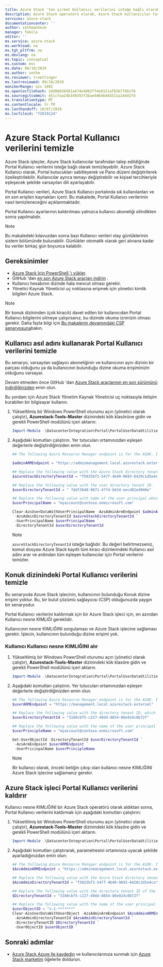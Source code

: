 ```yaml
---
title: Azure Stack 'tan şirket Kullanıcı verilerini isteğe bağlı olarak temizleyin. | Microsoft Docs
description: Azure Stack operatörü olarak, Azure Stack kullanıcılar tarafından istendiğinde Portal Kullanıcı verilerini nasıl temizleyeceğinizi öğrenin.
services: azure-stack
documentationcenter: ''
author: sethmanheim
manager: femila
editor: ''
ms.service: azure-stack
ms.workload: na
ms.tgt_pltfrm: na
ms.devlang: na
ms.topic: conceptual
ms.custom: mvc
ms.date: 09/10/2019
ms.author: sethm
ms.reviewer: troettinger
ms.lastreviewed: 09/10/2019
monikerRange: azs-1802
ms.openlocfilehash: 2dd88656491a474e4082ff4e8321af836776b1f0
ms.sourcegitcommit: 451cfaa24b349393f36ae9d646d4d311a14dd1fd
ms.translationtype: MT
ms.contentlocale: tr-TR
ms.lasthandoff: 10/07/2019
ms.locfileid: "72019124"
---
```

# <a name="clear-portal-user-data-from-azure-stack"></a>Azure Stack Portal Kullanıcı verilerini temizle

Azure Stack işleçler, Azure Stack kullanıcılar tarafından talep edildiğinde Portal Kullanıcı verilerini isteğe bağlı olarak temizleyebilir. Azure Stack Kullanıcı olarak, Portal kutucukları sabitleyerek ve Pano düzeni değiştirilerek özelleştirilebilir. Kullanıcılar ayrıca temayı değiştirebilir ve kişisel tercihleriyle eşleşecek şekilde varsayılan dili ayarlayabilir. 

Portal Kullanıcı verileri, Azure Stack Kullanıcı portalında sık kullanılanları ve en son erişilen kaynakları içerir. Bu makalede, Portal Kullanıcı verilerinin nasıl temizleneceğini açıklanmaktadır.

Portal Kullanıcı ayarlarının kaldırılması yalnızca kullanıcı aboneliği silindikten sonra yapılmalıdır.

> [!NOTE]
> Bu makaledeki kılavuzdan sonra bazı Kullanıcı verileri olay günlüklerinin sistem bölümünde bulunabilir. Günlükler otomatik olarak geri alınana kadar bu veriler birkaç gün boyunca kalabilir.

## <a name="requirements"></a>Gereksinimler

- [Azure Stack Için PowerShell 'ı yükler](azure-stack-powershell-install.md).
- GitHub 'dan [en son Azure Stack araçları indirin](azure-stack-powershell-download.md) .
- Kullanıcı hesabının dizinde hala mevcut olması gerekir.
- Yönetici Kaynak Yöneticisi uç noktasına erişmek için yönetici kimlik bilgileri Azure Stack.

> [!NOTE]
> Bir konuk dizininden (çok kiracılı) davet edilen bir kullanıcıdan Portal Kullanıcı bilgilerini silmeye çalışırsanız, bu dizinde okuma izninizin olması gerekir. Daha fazla bilgi için [Bu makalenin devamındaki CSP senaryosuna](#clear-portal-user-data-in-guest-directory)bakın.

## <a name="clear-portal-user-data-using-a-user-principal-name"></a>Kullanıcı asıl adını kullanarak Portal Kullanıcı verilerini temizle

Bu senaryo, varsayılan sağlayıcı aboneliğinin ve kullanıcının aynı dizinin bir parçası olduğunu ya da kullanıcının bulunduğu dizine okuma erişiminizin olduğunu varsayar.

Devam etmeden önce GitHub 'dan [Azure Stack araçlarının en son sürümünü indirdiğinizden](azure-stack-powershell-download.md) emin olun.

Bu yordam için Azure Stack Yönetim Kaynak Yöneticisi uç noktasıyla iletişim kurabilen bir bilgisayar kullanın.

1. Yükseltilmiş bir Windows PowerShell oturumu açın (yönetici olarak çalıştır), **Azurestack-Tools-Master** dizinindeki kök klasörüne gidin ve gerekli PowerShell modülünü içeri aktarın:

   ```powershell
   Import-Module .\DatacenterIntegration\Portal\PortalUserDataUtilities.psm1
   ```

2. Aşağıdaki komutları çalıştırın. Yer tutucuları ortamınızdan eşleşen değerlerle değiştirdiğinizden emin olun.

   ```powershell
   ## The following Azure Resource Manager endpoint is for the ASDK. If you are in a multinode environment, contact your operator or service provider to get the endpoint.

   $adminARMEndpoint = "https://adminmanagement.local.azurestack.external"

   ## Replace the following value with the Azure Stack directory tenant ID.
   $azureStackDirectoryTenantId = "f5025bf2-547f-4b49-9693-6420c1d5e4ca"

   ## Replace the following value with the user directory tenant ID.
   $userDirectoryTenantId = " 7ddf3648-9671-47fd-b63d-eecd82ed040e"

   ## Replace the following value with name of the user principal whose portal user data is to be cleared.
   $userPrincipalName = "myaccount@contoso.onmicrosoft.com"

   Clear-AzsUserDataWithUserPrincipalName -AzsAdminArmEndpoint $adminARMEndpoint `
    -AzsAdminDirectoryTenantId $azureStackDirectoryTenantId `
    -UserPrincipalName $userPrincipalName `
    -DirectoryTenantId $userDirectoryTenantId
   ```

   > [!NOTE]
   > `azureStackDirectoryTenantId` isteğe bağlıdır. Bu değeri belirtmezseniz, komut dosyası Azure Stack kayıtlı tüm kiracı dizinlerindeki Kullanıcı asıl adını arar ve ardından tüm eşleşen kullanıcılar için Portal verilerini temizler.

## <a name="clear-portal-user-data-in-guest-directory"></a>Konuk dizinindeki Portal Kullanıcı verilerini temizle

Bu senaryoda Azure Stack işlecinin, kullanıcının bulunduğu Konuk dizine erişimi yoktur. Bu, bir bulut çözümü sağlayıcısı (CSP) olduğunuzda yaygın bir senaryodur.

Portal Kullanıcı verilerini kaldırmak için bir Azure Stack işleci için, en azından Kullanıcı nesne KIMLIĞI gereklidir.

Kullanıcının nesne KIMLIĞINI sorgulaması ve Azure Stack işlecine sağlaması gerekir. İşlecin, kullanıcının bulunduğu dizine erişimi yok.

### <a name="user-retrieves-the-user-object-id"></a>Kullanıcı Kullanıcı nesne KIMLIĞINI alır

1. Yükseltilmiş bir Windows PowerShell oturumu açın (yönetici olarak çalıştır), **Azurestack-Tools-Master** dizinindeki kök klasöre gidin ve gerekli PowerShell modülünü içeri aktarın.

   ```powershell
   Import-Module .\DatacenterIntegration\Portal\PortalUserDataUtilities.psm1
   ```

2. Aşağıdaki komutları çalıştırın. Yer tutucuları ortamınızdan eşleşen değerlerle değiştirdiğinizden emin olun.

   ```powershell
   ## The following Azure Resource Manager endpoint is for the ASDK. If you are in a multinode environment, contact your operator or service provider to get the endpoint.
   $userARMEndpoint = "https://management.local.azurestack.external"

   ## Replace the following value with the directory tenant ID, which contains the user account.
   $userDirectoryTenantId = "3160cbf5-c227-49dd-8654-86e924c0b72f"

   ## Replace the following value with the name of the user principal whose portal user data is to be cleared.
   $userPrincipleName = "myaccount@contoso.onmicrosoft.com"

   Get-UserObjectId -DirectoryTenantId $userDirectoryTenantId `
    -AzsArmEndpoint $userARMEndpoint `
    -UserPricinpalName $userPrincipleName
   ```

   > [!NOTE]
   > Bir kullanıcı olarak, önceki betiğin çıkışı olan kullanıcı nesne KIMLIĞINI Azure Stack işlecine sağlamanız gerekir.

## <a name="azure-stack-operator-removes-the-portal-user-data"></a>Azure Stack işleci Portal Kullanıcı verilerini kaldırır

Kullanıcı nesne KIMLIĞINI bir Azure Stack operatörü olarak aldıktan sonra, Portal Kullanıcı verilerini kaldırmak için aşağıdaki komutları çalıştırın:

1. Yükseltilmiş bir Windows PowerShell oturumu açın (yönetici olarak çalıştır), **Azurestack-Tools-Master** dizinindeki kök klasöre gidin ve gerekli PowerShell modülünü içeri aktarın.

   ```powershell
   Import-Module .\DatacenterIntegration\Portal\PortalUserDataUtilities.psm1
   ```

2. Aşağıdaki komutları çalıştırarak, parametresini ortamınıza uyacak şekilde ayarladığınızdan emin olun:

   ```powershell
   ## The following Azure Resource Manager endpoint is for the ASDK. If you are in a multinode environment, contact your operator or service provider to get the endpoint.
   $AzsAdminARMEndpoint = "https://adminmanagement.local.azurestack.external"

   ## Replace the following value with the Azure Stack directory tenant ID.
   $AzsAdminDirectoryTenantId = "f5025bf2-547f-4b49-9693-6420c1d5e4ca"
   
   ## Replace the following value with the directory tenant ID of the user to clear.
   $DirectoryTenantId = "3160cbf5-c227-49dd-8654-86e924c0b72f"

   ## Replace the following value with the name of the user principal whose portal user data is to be cleared.
   $userObjectID = "s-1-*******"
   Clear-AzsUserDataWithUserObject -AzsAdminArmEndpoint $AzsAdminARMEndpoint `
    -AzsAdminDirectoryTenantId $AzsAdminDirectoryTenantId `
    -DirectoryTenantID $DirectoryTenantId `
    -UserObjectID $userObjectID `
   ```

## <a name="next-steps"></a>Sonraki adımlar

- [Azure Stack Azure Ile kaydedin](azure-stack-registration.md) ve kullanıcılarınıza sunmak için [Azure Stack marketini](azure-stack-marketplace.md) öğelerle doldurun.
